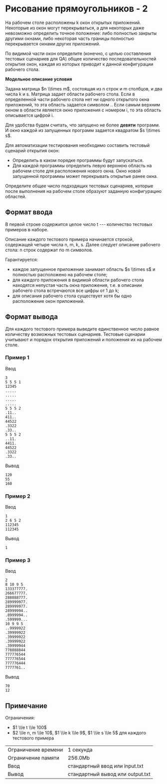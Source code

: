 # Рисование прямоугольников - 2

На рабочем столе расположены k окон открытых приложений. Некоторые из окон могут перекрываться, а для некоторых даже невозможно определить точное положение: либо полностью закрыты другими окнами, либо некоторая часть границы полностью перекрывается окнами других приложений.

По видимой части окон определите (конечно, с целью составления тестовых сценариев для QA) общее количество последовательностей открытия окон, каждая из которых приводит к данной конфигурации рабочего стола.

**Модельное описание условия**

Задана матрица $n \\times m$, состоящая из n строк и m столбцов, и два числа k и s. Матрица задает области рабочего стола. Если в определенной части рабочего стола нет ни одного открытого окна приложений, то эта область задается символом _._. Если самым верхним окном в области является окно приложения с номером i, то эта область описывается цифрой i.

Для удобства будем считать, что запущено не более **девяти** программ. И окно каждой из запущенных программ задается квадратом $s \\times s$.

Для автоматизации тестирования необходимо составить тестовый сценарий открытия окон:

*   Определить в каком порядке программы будут запускаться.
*   Для каждой программы определить левую верхнюю область на рабочем столе для расположения нового окна. Окно новой запущенной программы может перекрывать открытые ранее окна.

Определите общее число подходящих тестовых сценариев, которые после выполнения на рабочем столе образуют заданную конфигурацию областей.

## Формат ввода

В первой строке содержится целое число t --- количество тестовых примеров в наборе.

Описание каждого тестового примера начинается строкой, содержащей четыре числа n, m, k, s. Далее следует описание рабочего стола: n строк содержат по m символов.

Гарантируется:

*   каждое запущенное приложение занимает область $s \\times s$ и полностью расположено на рабочем столе;
*   для каждого приложения в видимой области рабочего стола находятся непустая часть окна приложения, т.е. в описании рабочего стола встречаются все цифры от 1 до k;
*   для описания рабочего стола существует хотя бы одно расположение окон приложений.

## Формат вывода

Для каждого тестового примера выведите единственное число равное количеству возможных тестовых сценариев. Тестовые сценарии учитывают и порядок открытия приложений и положения их на рабочем столе.

### Пример 1

Ввод

    3
    5 5 5 1
    12345
    .....
    .....
    .....
    .....
    5 5 5 2
    .11..
    411..
    44522
    .3322
    .33..
    5 5 5 2
    ..11.
    4411.
    44522
    .3322
    .33..
    

Вывод

    120
    55
    160
    

### Пример 2

Ввод

    1
    2 6 5 2
    112345
    112345
    

Вывод

    1
    

### Пример 3

Ввод

    2
    8 10 9 5
    133377777.
    266677777.
    288888777.
    289999977.
    289999977.
    28999994..
    .8999994..
    .599999...
    10 9 9 5
    ..9999922
    .39999922
    .39999922
    .39999922
    .39999944
    778888844
    777776544
    777776544
    777776444
    7777761..
    

Вывод

    70
    12
    

## Примечание

Ограничения:

*   $1 \\le t \\le 100$
*   $2 \\le n, m \\le 10$, $1 \\le k \\le 9$, $1 \\le s \\le 5$ для каждого тестового примера


<table>
 <tr class="time-limit">
    <td class="property-title">Ограничение времени</td>
    <td>1&nbsp;секунда</td>
 </tr>
 <tr class="memory-limit">
    <td class="property-title">Ограничение памяти</td>
    <td>256.0Mb</td>
 </tr>
 <tr class="input-file">
    <td class="property-title">Ввод</td>
    <td colspan="1">стандартный ввод или input.txt</td>
 </tr>
 <tr class="output-file">
    <td class="property-title">Вывод</td>
    <td colspan="1">стандартный вывод или output.txt</td>
 </tr>
</table>
